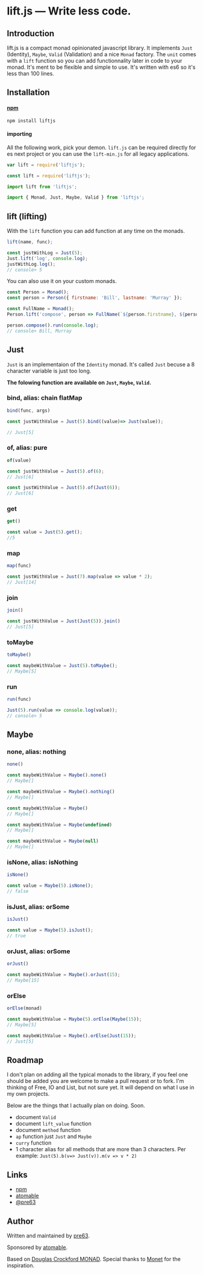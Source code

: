 # lift.js — Write less code.

## Introduction
lift.js is a compact monad opinionated javascript library. It implements `Just` (Identity), `Maybe`, `Valid` (Validation) and a nice `Monad` factory. The `unit` comes with a `lift` function so you can add functionnality later in code to your monad. It's ment to be flexible and simple to use. It's written with es6 so it's less than 100 lines.

## Installation
#### [npm](https://www.npmjs.com/package/liftjs)
```
npm install liftjs
```

#### importing

All the following work, pick your demon. `lift.js` can be required directly for es next project or you can use the `lift-min.js` for all legacy applications.

```javascript
var lift = require('liftjs');

const lift = require('liftjs');

import lift from 'liftjs';

import { Monad, Just, Maybe, Valid } from 'liftjs';
```

## lift (lifting)

With the `lift` function you can add function at any time on the monads.

```javascript
lift(name, func);
```
```javascript
const justWithLog = Just(5);
Just.lift('log', console.log);
justWithLog.log();
// console> 5
```

You can also use it on your custom monads.

```javascript
const Person = Monad();
const person = Person({ firstname: 'Bill', lastname: 'Murray' });

const FullName = Monad();
Person.lift('compose', person => FullName(`${person.firstname}, ${person.lastname}`));

person.compose().run(console.log);
// console> Bill, Murray
```

## Just

`Just` is an implementaion of the `Identity` monad. It's called `Just` becuse a 8 character variable is just too long.

**The folowing function are available on `Just`, `Maybe`, `Valid`.**

### bind, alias: chain flatMap
```javascript
bind(func, args)
```
```javascript
const justWithValue = Just(5).bind((value)=> Just(value));

// Just[5]
```
### of, alias: pure
```javascript
of(value)
```
```javascript
const justWithValue = Just(5).of(6);
// Just[6]

const justWithValue = Just(5).of(Just(6));
// Just[6]
```
### get
```javascript
get()
```
```javascript
const value = Just(5).get();
//5
```

### map
```javascript
map(func)
```
```javascript
const justWithValue = Just(7).map(value => value * 2);
// Just[14]
```

### join
```javascript
join()
```
```javascript
const justWithValue = Just(Just(5)).join()
// Just[5]
```
### toMaybe
```javascript
toMaybe()
```
```javascript
const maybeWithValue = Just(5).toMaybe();
// Maybe[5]
```

### run
```javascript
run(func)
```
```javascript
Just(5).run(value => console.log(value));
// console> 5
```

## Maybe

### none, alias: nothing
```javascript
none()
```
```javascript
const maybeWithValue = Maybe().none()
// Maybe[]

const maybeWithValue = Maybe().nothing()
// Maybe[]

const maybeWithValue = Maybe()
// Maybe[]

const maybeWithValue = Maybe(undefined)
// Maybe[]

const maybeWithValue = Maybe(null)
// Maybe[]
```

### isNone, alias: isNothing
```javascript
isNone()
```
```javascript
const value = Maybe(5).isNone();
// false
```

### isJust, alias: orSome
```javascript
isJust()
```
```javascript
const value = Maybe(5).isJust();
// true
```

### orJust, alias: orSome
```javascript
orJust()
```
```javascript
const maybeWithValue = Maybe().orJust(15);
// Maybe[15]
```

### orElse
```javascript
orElse(monad)
```
```javascript
const maybeWithValue = Maybe(5).orElse(Maybe(15));
// Maybe[5]

const maybeWithValue = Maybe().orElse(Just(15));
// Just[5]
```

## Roadmap

I don't plan on adding all the typical monads to the library, if you feel one should be added you are welcome to make a pull request or to fork. I'm thinking of Free, IO and List, but not sure yet. It will depend on what I use in my own projects.

Below are the things that I actually plan on doing. Soon.

- document `Valid`
- document `lift_value` function
- document `method` function
- `ap` function just `Just` and `Maybe`
- `curry` function
- 1 character alias for all methods that are more than 3 characters. Per example: `Just(5).b(v=> Just(v)).m(v => v * 2)`


## Links

- [npm](https://www.npmjs.com/package/liftjs)
- [atomable](https://twitter.com/atomable)
- [@pre63](http://twitter.com/pre63)

## Author

Written and maintained by [pre63](http://twitter.com/pre63).

Sponsored by [atomable](https://atomable.io).

Based on [Douglas Crockford MONAD](https://github.com/douglascrockford/monad/blob/master/monad.js).
Special thanks to [Monet](https://github.com/cwmyers/monet.js) for the inspiration.
